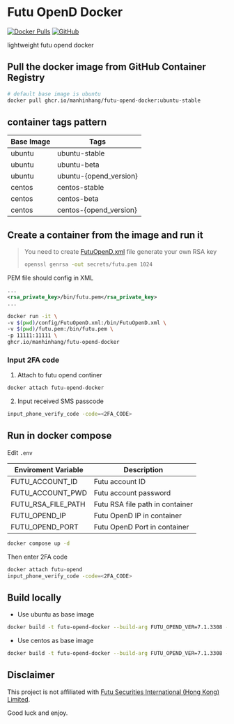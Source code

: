 # Futu OpenD Docker

[![Docker Pulls](https://img.shields.io/github/package-json/v/manhinhang/futu-opend-docker)](https://github.com/manhinhang/futu-opend-docker/packages)
[![GitHub](https://img.shields.io/github/license/manhinhang/futu-opend-docker)](https://github.com/manhinhang/futu-opend-docker/blob/main/LICENSE)

lightweight futu opend docker

## Pull the docker image from GitHub Container Registry

```bash
# default base image is ubuntu
docker pull ghcr.io/manhinhang/futu-opend-docker:ubuntu-stable
```

## container tags pattern

| Base Image | Tags                   |
| ---------- | ---------------------- |
| ubuntu     | ubuntu-stable          |
| ubuntu     | ubuntu-beta            |
| ubuntu     | ubuntu-{opend_version} |
| centos     | centos-stable          |
| centos     | centos-beta            |
| centos     | centos-{opend_version} |

## Create a container from the image and run it

> You need to create [FutuOpenD.xml](https://openapi.futunn.com/futu-api-doc/opend/opend-cmd.html) file
> generate your own RSA key
>
> ```bash
> openssl genrsa -out secrets/futu.pem 1024
> ```

PEM file should config in XML

```xml
...
<rsa_private_key>/bin/futu.pem</rsa_private_key>
...
```

```bash
docker run -it \
-v $(pwd)/config/FutuOpenD.xml:/bin/FutuOpenD.xml \
-v $(pwd)/futu.pem:/bin/futu.pem \
-p 11111:11111 \
ghcr.io/manhinhang/futu-opend-docker
```

### Input 2FA code

1. Attach to futu opend continer

```bash
docker attach futu-opend-docker
```

2. Input received SMS passcode

```bash
input_phone_verify_code -code=<2FA_CODE>
```

## Run in docker compose

Edit `.env`

| Enviroment Variable | Description                     |
| ------------------- | ------------------------------- |
| FUTU_ACCOUNT_ID     | Futu account ID                 |
| FUTU_ACCOUNT_PWD    | Futu account password           |
| FUTU_RSA_FILE_PATH  | Futu RSA file path in container |
| FUTU_OPEND_IP       | Futu OpenD IP in container      |
| FUTU_OPEND_PORT     | Futu OpenD Port in container    |

```bash
docker compose up -d
```

Then enter 2FA code

```bash
docker attach futu-opend
input_phone_verify_code -code=<2FA_CODE>
```

## Build locally

- Use ubuntu as base image

```bash
docker build -t futu-opend-docker --build-arg FUTU_OPEND_VER=7.1.3308 --build-arg BASE_IMG=ubuntu .
```

- Use centos as base image

```bash
docker build -t futu-opend-docker --build-arg FUTU_OPEND_VER=7.1.3308 --build-arg BASE_IMG=centos .
```

## Disclaimer

This project is not affiliated with [Futu Securities International (Hong Kong) Limited](https://www.futuhk.com/).

Good luck and enjoy.
